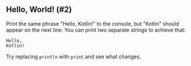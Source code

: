 ## Hello, World! (#2)

Print the same phrase "Hello, Kotlin!" to the console, but "Kotlin" should appear on the next line.
You can print two separate strings to achieve that:

```
Hello,
Kotlin!
```

Try replacing `println` with `print` and see what changes.